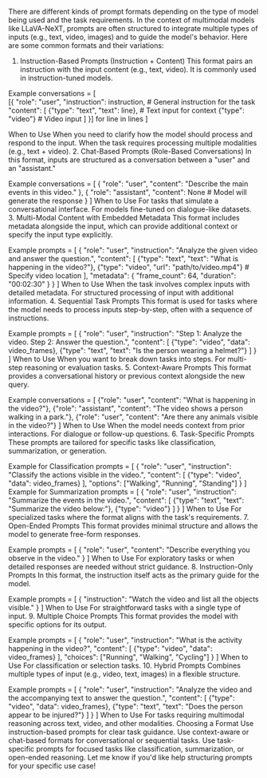 There are different kinds of prompt formats depending on the type of model being used and the task requirements. In the context of multimodal models like LLaVA-NeXT, prompts are often structured to integrate multiple types of inputs (e.g., text, video, images) and to guide the model's behavior. Here are some common formats and their variations:

1. Instruction-Based Prompts (Instruction + Content)
This format pairs an instruction with the input content (e.g., text, video). It is commonly used in instruction-tuned models.

Example
conversations = [<br>
    [{
        "role": "user",
        "instruction": instruction,  # General instruction for the task
        "content": [
            {"type": "text", "text": line},  # Text input for context
            {"type": "video"}               # Video input
        ]
    }] for line in lines
]

When to Use
When you need to clarify how the model should process and respond to the input.
When the task requires processing multiple modalities (e.g., text + video).
2. Chat-Based Prompts (Role-Based Conversations)
In this format, inputs are structured as a conversation between a "user" and an "assistant."

Example
conversations = [
    {
        "role": "user",
        "content": "Describe the main events in this video."
    },
    {
        "role": "assistant",
        "content": None  # Model will generate the response
    }
]
When to Use
For tasks that simulate a conversational interface.
For models fine-tuned on dialogue-like datasets.
3. Multi-Modal Content with Embedded Metadata
This format includes metadata alongside the input, which can provide additional context or specify the input type explicitly.

Example
prompts = [
    {
        "role": "user",
        "instruction": "Analyze the given video and answer the question.",
        "content": [
            {"type": "text", "text": "What is happening in the video?"},
            {"type": "video", "url": "path/to/video.mp4"}  # Specify video location
        ],
        "metadata": {
            "frame_count": 64,
            "duration": "00:02:30"
        }
    }
]
When to Use
When the task involves complex inputs with detailed metadata.
For structured processing of input with additional information.
4. Sequential Task Prompts
This format is used for tasks where the model needs to process inputs step-by-step, often with a sequence of instructions.

Example
prompts = [
    {
        "role": "user",
        "instruction": "Step 1: Analyze the video. Step 2: Answer the question.",
        "content": [
            {"type": "video", "data": video_frames},
            {"type": "text", "text": "Is the person wearing a helmet?"}
        ]
    }
]
When to Use
When you want to break down tasks into steps.
For multi-step reasoning or evaluation tasks.
5. Context-Aware Prompts
This format provides a conversational history or previous context alongside the new query.

Example
conversations = [
    {"role": "user", "content": "What is happening in the video?"},
    {"role": "assistant", "content": "The video shows a person walking in a park."},
    {"role": "user", "content": "Are there any animals visible in the video?"}
]
When to Use
When the model needs context from prior interactions.
For dialogue or follow-up questions.
6. Task-Specific Prompts
These prompts are tailored for specific tasks like classification, summarization, or generation.

Example for Classification
prompts = [
    {
        "role": "user",
        "instruction": "Classify the actions visible in the video.",
        "content": [
            {"type": "video", "data": video_frames}
        ],
        "options": ["Walking", "Running", "Standing"]
    }
]
Example for Summarization
prompts = [
    {
        "role": "user",
        "instruction": "Summarize the events in the video.",
        "content": [
            {"type": "text", "text": "Summarize the video below:"},
            {"type": "video"}
        ]
    }
]
When to Use
For specialized tasks where the format aligns with the task's requirements.
7. Open-Ended Prompts
This format provides minimal structure and allows the model to generate free-form responses.

Example
prompts = [
    {
        "role": "user",
        "content": "Describe everything you observe in the video."
    }
]
When to Use
For exploratory tasks or when detailed responses are needed without strict guidance.
8. Instruction-Only Prompts
In this format, the instruction itself acts as the primary guide for the model.

Example
prompts = [
    {
        "instruction": "Watch the video and list all the objects visible."
    }
]
When to Use
For straightforward tasks with a single type of input.
9. Multiple Choice Prompts
This format provides the model with specific options for its output.

Example
prompts = [
    {
        "role": "user",
        "instruction": "What is the activity happening in the video?",
        "content": [
            {"type": "video", "data": video_frames}
        ],
        "choices": ["Running", "Walking", "Cycling"]
    }
]
When to Use
For classification or selection tasks.
10. Hybrid Prompts
Combines multiple types of input (e.g., video, text, images) in a flexible structure.

Example
prompts = [
    {
        "role": "user",
        "instruction": "Analyze the video and the accompanying text to answer the question.",
        "content": [
            {"type": "video", "data": video_frames},
            {"type": "text", "text": "Does the person appear to be injured?"}
        ]
    }
]
When to Use
For tasks requiring multimodal reasoning across text, video, and other modalities.
Choosing a Format
Use instruction-based prompts for clear task guidance.
Use context-aware or chat-based formats for conversational or sequential tasks.
Use task-specific prompts for focused tasks like classification, summarization, or open-ended reasoning.
Let me know if you'd like help structuring prompts for your specific use case!
